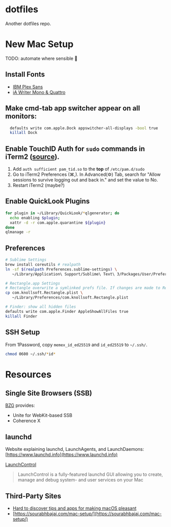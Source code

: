 # dotfiles

Another dotfiles repo.


# New Mac Setup

TODO: automate where sensible 🤖

## Install Fonts

- [IBM Plex Sans](https://fonts.google.com/specimen/IBM+Plex+Sans)
- [iA Writer Mono & Quattro](https://github.com/iaolo/iA-Fonts)

## Make cmd-tab app switcher appear on all monitors:
```sh
  defaults write com.apple.Dock appswitcher-all-displays -bool true
  killall Dock
```

## Enable TouchID Auth for `sudo` commands in iTerm2 ([source](https://antkowiak.it/en/mac-os-en/enable-touchid-for-sudo-in-iterm-2/)).
  1. Add `auth sufficient pam_tid.so` to the **top** of `/etc/pam.d/sudo`
  1. Go to iTerm2 Preferences (⌘,). In Advanced(⚙) Tab, search for "Allow sessions to survive logging out and back in." and set the value to No.
  1. Restart iTerm2 (maybe?)


## Enable QuickLook Plugins

```sh
for plugin in ~/Library/QuickLook/*qlgenerator; do
  echo enabling $plugin;
  xattr -d -r com.apple.quarantine ${plugin}
done
qlmanage -r
```

## Preferences

```sh
# Sublime Settings
brew install coreutils # realpath
ln -sf $(realpath Preferences.sublime-settings) \
   ~/Library/Application\ Support/Sublime\ Text\ 3/Packages/User/Preferences.sublime-settings

# Rectangle.app Settings
# Rectangle overwrite a symlinked prefs file. If changes are made to Rectangle prefs, we need to copy back to this repo.
cp com.knollsoft.Rectangle.plist \
   ~/Library/Preferences/com.knollsoft.Rectangle.plist

# Finder: show all hidden files
defaults write com.apple.Finder AppleShowAllFiles true
killall Finder
```

## SSH Setup
From 1Password, copy `memex_id_ed25519` and `id_ed25519` to `~/.ssh/`.

```sh
chmod 0600 ~/.ssh/*id*
```


# Resources

## Single Site Browsers (SSB)

[BZG](https://www.bzgapps.com) provides:
- Unite for WebKit-based SSB
- Coherence X

## launchd

Website explaining launchd, LaunchAgents, and LaunchDaemons: [https://www.launchd.info](https://www.launchd.info)

[LaunchControl](https://www.soma-zone.com/LaunchControl/)
> LaunchControl is a fully-featured launchd GUI allowing you to create, manage and debug system- and user services on your Mac


## Third-Party Sites

- [Hard to discover tips and apps for making macOS pleasant](https://thume.ca/2020/09/04/macos-tips/)
- [https://sourabhbajaj.com/mac-setup/](https://sourabhbajaj.com/mac-setup/)
